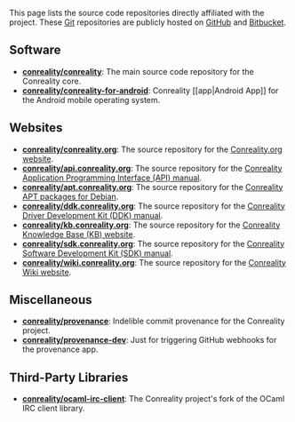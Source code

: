 This page lists the source code repositories directly affiliated with the
project. These [Git](https://git-scm.com) repositories are publicly
hosted on [GitHub](https://github.com/conreality) and
[Bitbucket](https://bitbucket.org/conreality/).

Software
--------

* [**conreality/conreality**](https://github.com/conreality/conreality):
  The main source code repository for the Conreality core.
* [**conreality/conreality-for-android**](https://github.com/conreality/conreality-for-android):
  Conreality [[app|Android App]] for the Android mobile operating system.

Websites
--------

* [**conreality/conreality.org**](https://github.com/conreality/conreality.org):
  The source repository for the [Conreality.org website](https://conreality.org).
* [**conreality/api.conreality.org**](https://github.com/conreality/api.conreality.org):
  The source repository for the [Conreality Application Programming Interface (API) manual](https://api.conreality.org).
* [**conreality/apt.conreality.org**](https://github.com/conreality/apt.conreality.org):
  The source repository for the [Conreality APT packages for Debian](https://apt.conreality.org).
* [**conreality/ddk.conreality.org**](https://github.com/conreality/ddk.conreality.org):
  The source repository for the [Conreality Driver Development Kit (DDK) manual](https://ddk.conreality.org).
* [**conreality/kb.conreality.org**](https://github.com/conreality/kb.conreality.org):
  The source repository for the [Conreality Knowledge Base (KB) website](https://kb.conreality.org).
* [**conreality/sdk.conreality.org**](https://github.com/conreality/sdk.conreality.org):
  The source repository for the [Conreality Software Development Kit (SDK) manual](https://sdk.conreality.org).
* [**conreality/wiki.conreality.org**](https://github.com/conreality/wiki.conreality.org):
  The source repository for the [Conreality Wiki website](https://wiki.conreality.org).

Miscellaneous
-------------

* [**conreality/provenance**](https://github.com/conreality/provenance):
  Indelible commit provenance for the Conreality project.
* [**conreality/provenance-dev**](https://github.com/conreality/provenance-dev):
  Just for triggering GitHub webhooks for the provenance app.

Third-Party Libraries
---------------------

* [**conreality/ocaml-irc-client**](https://github.com/conreality/ocaml-irc-client):
  The Conreality project's fork of the OCaml IRC client library.
